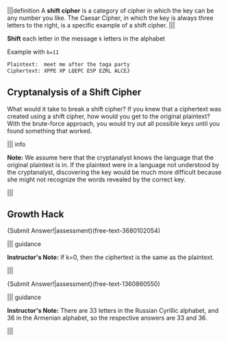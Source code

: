 |||definition
A **shift cipher** is a category of cipher in which the key can be any number you like. The Caesar Cipher, in which the key is always three letters to the right, is a specific example of a shift cipher.
|||


**Shift** each letter in the message `k` letters in the alphabet

Example with `k=11`

```bash
Plaintext:  meet me after the toga party
Ciphertext: XPPE XP LQEPC ESP EZRL ALCEJ
```

## Cryptanalysis of a Shift Cipher
What would it take to break a shift cipher? If you knew that a ciphertext was created using a shift cipher, how would you get to the original plaintext? With the brute-force approach, you would try out all possible keys until you found something that worked.  

||| info

**Note:** We assume here that the cryptanalyst knows the language that the original plaintext is in. If the plaintext were in a language not understood by the cryptanalyst, discovering the key would be much more difficult because she might not recognize the words revealed by the correct key. 

|||


## Growth Hack 
{Submit Answer!|assessment}(free-text-3680102054)

||| guidance

**Instructor's Note:** If k=0, then the ciphertext is the same as the plaintext.

|||

{Submit Answer!|assessment}(free-text-1360860550)

||| guidance

**Instructor's Note:** There are 33 letters in the Russian Cyrillic alphabet, and 36 in the Armenian alphabet, so the respective answers are 33 and 36.

|||
